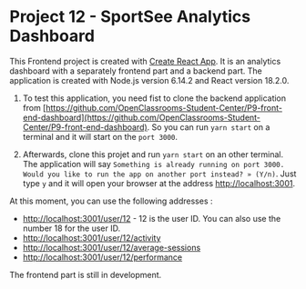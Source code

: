 # Project 12 - SportSee Analytics Dashboard

This Frontend project is created with [Create React App](https://github.com/facebook/create-react-app). It is an analytics dashboard with a separately frontend part and a backend part. The application is created with Node.js version 6.14.2 and React version 18.2.0.

1. To test this application, you need fist to clone the backend application from [https://github.com/OpenClassrooms-Student-Center/P9-front-end-dashboard](https://github.com/OpenClassrooms-Student-Center/P9-front-end-dashboard). So you can run `yarn start` on a terminal and it will start on the `port 3000`.

2. Afterwards, clone this projet and run `yarn start` on an other terminal. The application will say `Something is already running on port 3000. Would you like to run the app on another port instead? » (Y/n)`. Just type `y` and it will open your browser at the address [http://localhost:3001](http://localhost:3001).

At this moment, you can use the following addresses :
* [http://localhost:3001/user/12](http://localhost:3001/user/12) - 12 is the user ID. You can also use the number 18 for the user ID.
* [http://localhost:3001/user/12/activity](http://localhost:3001/user/12/activity)
* [http://localhost:3001/user/12/average-sessions](http://localhost:3001/user/12/average-sessions)
* [http://localhost:3001/user/12/performance](http://localhost:3001/user/12/performance)

The frontend part is still in development.